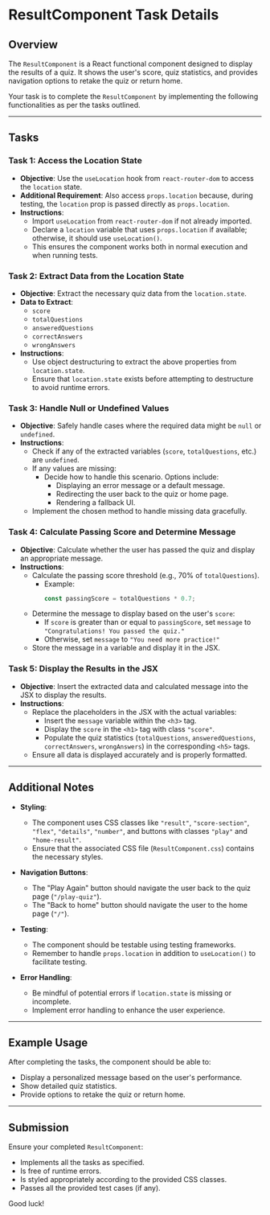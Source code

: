 # ResultComponent Task Details

## Overview

The `ResultComponent` is a React functional component designed to display the results of a quiz. It shows the user's score, quiz statistics, and provides navigation options to retake the quiz or return home.

Your task is to complete the `ResultComponent` by implementing the following functionalities as per the tasks outlined.

---

## Tasks

### **Task 1: Access the Location State**

- **Objective**: Use the `useLocation` hook from `react-router-dom` to access the `location` state.
- **Additional Requirement**: Also access `props.location` because, during testing, the `location` prop is passed directly as `props.location`.
- **Instructions**:
  - Import `useLocation` from `react-router-dom` if not already imported.
  - Declare a `location` variable that uses `props.location` if available; otherwise, it should use `useLocation()`.
  - This ensures the component works both in normal execution and when running tests.

### **Task 2: Extract Data from the Location State**

- **Objective**: Extract the necessary quiz data from the `location.state`.
- **Data to Extract**:
  - `score`
  - `totalQuestions`
  - `answeredQuestions`
  - `correctAnswers`
  - `wrongAnswers`
- **Instructions**:
  - Use object destructuring to extract the above properties from `location.state`.
  - Ensure that `location.state` exists before attempting to destructure to avoid runtime errors.

### **Task 3: Handle Null or Undefined Values**

- **Objective**: Safely handle cases where the required data might be `null` or `undefined`.
- **Instructions**:
  - Check if any of the extracted variables (`score`, `totalQuestions`, etc.) are `undefined`.
  - If any values are missing:
    - Decide how to handle this scenario. Options include:
      - Displaying an error message or a default message.
      - Redirecting the user back to the quiz or home page.
      - Rendering a fallback UI.
  - Implement the chosen method to handle missing data gracefully.

### **Task 4: Calculate Passing Score and Determine Message**

- **Objective**: Calculate whether the user has passed the quiz and display an appropriate message.
- **Instructions**:
  - Calculate the passing score threshold (e.g., 70% of `totalQuestions`).
    - Example:
      ```javascript
      const passingScore = totalQuestions * 0.7;
      ```
  - Determine the message to display based on the user's `score`:
    - If `score` is greater than or equal to `passingScore`, set `message` to `"Congratulations! You passed the quiz."`
    - Otherwise, set `message` to `"You need more practice!"`
  - Store the message in a variable and display it in the JSX.

### **Task 5: Display the Results in the JSX**

- **Objective**: Insert the extracted data and calculated message into the JSX to display the results.
- **Instructions**:
  - Replace the placeholders in the JSX with the actual variables:
    - Insert the `message` variable within the `<h3>` tag.
    - Display the `score` in the `<h1>` tag with class `"score"`.
    - Populate the quiz statistics (`totalQuestions`, `answeredQuestions`, `correctAnswers`, `wrongAnswers`) in the corresponding `<h5>` tags.
  - Ensure all data is displayed accurately and is properly formatted.

---

## Additional Notes

- **Styling**:

  - The component uses CSS classes like `"result"`, `"score-section"`, `"flex"`, `"details"`, `"number"`, and buttons with classes `"play"` and `"home-result"`.
  - Ensure that the associated CSS file (`ResultComponent.css`) contains the necessary styles.

- **Navigation Buttons**:

  - The "Play Again" button should navigate the user back to the quiz page (`"/play-quiz"`).
  - The "Back to home" button should navigate the user to the home page (`"/"`).

- **Testing**:

  - The component should be testable using testing frameworks.
  - Remember to handle `props.location` in addition to `useLocation()` to facilitate testing.

- **Error Handling**:
  - Be mindful of potential errors if `location.state` is missing or incomplete.
  - Implement error handling to enhance the user experience.

---

## Example Usage

After completing the tasks, the component should be able to:

- Display a personalized message based on the user's performance.
- Show detailed quiz statistics.
- Provide options to retake the quiz or return home.

---

## Submission

Ensure your completed `ResultComponent`:

- Implements all the tasks as specified.
- Is free of runtime errors.
- Is styled appropriately according to the provided CSS classes.
- Passes all the provided test cases (if any).

Good luck!
